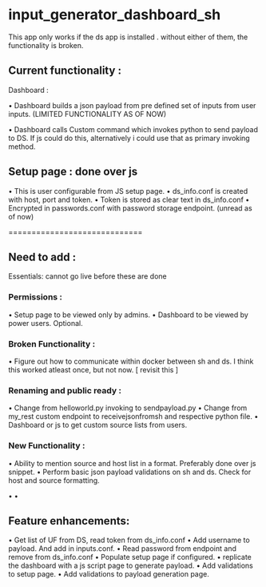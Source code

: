 # input_generator_dashboard_sh 

This app only works if the ds app is installed <app name>. without either of them, the functionality is broken.

## Current functionality : 


Dashboard :

• Dashboard builds a json payload from pre defined set of inputs from user inputs. (LIMITED FUNCTIONALITY AS OF NOW)

• Dashboard calls Custom command which invokes python to send payload to DS. If js could do this, alternatively i could use that as primary invoking method.

## Setup page : done over js 

• This is user configurable from JS setup page.
• ds_info.conf is created with host, port and token.
• Token is stored as clear text in ds_info.conf
• Encrypted in passwords.conf with password storage endpoint. (unread as of now)


=============================
## Need to add : 

Essentials: cannot go live before these are done

### Permissions :
• Setup page to be viewed only by admins.
• Dashboard to be viewed by power users. Optional.

### Broken Functionality :
• Figure out how to communicate within docker between sh and ds. I think this worked atleast once, but not now. [ revisit this ]

### Renaming and public ready :
• Change from helloworld.py invoking to sendpayload.py
• Change from my_rest custom endpoint to receivejsonfromsh and respective python file.
• Dashboard or js to get custom source lists from users.
### New Functionality :
• Ability to mention source and host list in a format. Preferably done over js snippet.
• Perform basic json payload validations on sh and ds. Check for host and source formatting.



<can go live without this but essential>
• 
• 

## Feature enhancements:

• Get list of UF from DS, read token from ds_info.conf
• Add username to payload. And add in inputs.conf.
• Read password from endpoint and remove from ds_info.conf
• Populate setup page if configured.
• replicate the dashboard with a js script page to generate payload.
• Add validations to setup page.
• Add validations to payload generation page.
   



